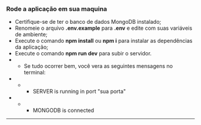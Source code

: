 ### Rode a aplicação em sua maquina

-   Certifique-se de ter o banco de dados MongoDB instalado;
-   Renomeie o arquivo **.env.example** para **.env** e edite com suas variáveis de ambiente;
-   Execute o comando **npm install** ou **npm i** para instalar as dependências da aplicação;
-   Execute o comando **npm run dev** para subir o servidor.
-   -   Se tudo ocorrer bem, você vera as seguintes mensagens no terminal:
-   -   -   SERVER is running in port "sua porta"
-   -   -   MONGODB is connected

<hr>

